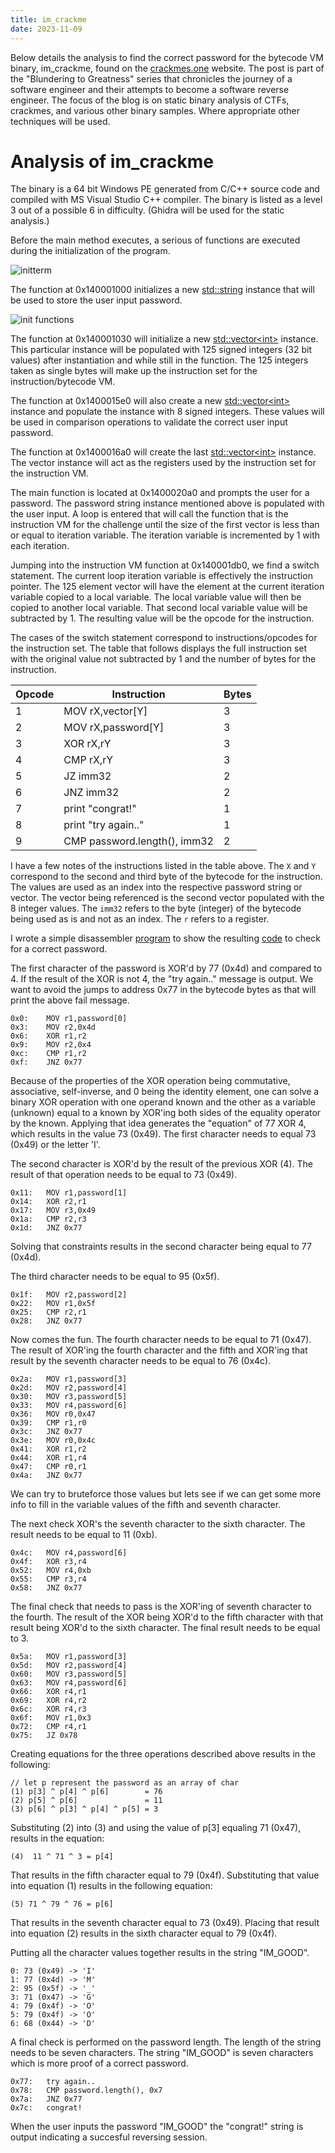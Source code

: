 ```yaml
---
title: im_crackme
date: 2023-11-09
---
```


Below details the analysis to find the correct password for the bytecode VM binary, im_crackme, found on the [crackmes.one](https://crackmes.one/crackme/653784b96451214b1db98670) website. The post is part of the "Blundering to Greatness" series that chronicles the journey of a software engineer and their attempts to become a software reverse engineer. The focus of the blog is on static binary analysis of CTFs, crackmes, and various other binary samples. Where appropriate other techniques will be used.

# Analysis of im_crackme

The binary is a 64 bit Windows PE generated from C/C++ source code and compiled with MS Visual Studio C++ compiler. The binary is listed as a level 3 out of a possible 6 in difficulty. (Ghidra will be used for the static analysis.)

Before the main method executes, a serious of functions are executed during the initialization of the program.

![initterm](https://sre0x2a.github.io/writeups/assets/images/imcrackme/initterm.png "initterm")

The function at 0x140001000 initializes a new [std::string](https://cplusplus.com/reference/string/string/) instance that will be used to store the user input password.

![init functions](https://sre0x2a.github.io/writeups/assets/images/imcrackme/init_functions.png "init functions")

The function at 0x140001030 will initialize a new [std::vector\<int\>](https://cplusplus.com/reference/vector/vector/) instance. This particular instance will be populated with 125 signed integers (32 bit values) after instantiation and while still in the function. The 125 integers taken as single bytes will make up the instruction set for the instruction/bytecode VM.

The function at 0x1400015e0 will also create a new [std::vector\<int\>](https://cplusplus.com/reference/vector/vector/) instance and populate the instance with 8 signed integers. These values will be used in comparison operations to validate the correct user input password.

The function at 0x1400016a0 will create the last [std::vector\<int\>](https://cplusplus.com/reference/vector/vector/) instance. The vector instance will act as the registers used by the instruction set for the instruction VM.

The main function is located at 0x1400020a0 and prompts the user for a password. The password string instance mentioned above is populated with the user input. A loop is entered that will call the function that is the instruction VM for the challenge until the size of the first vector is less than or equal to iteration variable. The iteration variable is incremented by 1 with each iteration.

Jumping into the instruction VM function at 0x140001db0, we find a switch statement. The current loop iteration variable is effectively the instruction pointer. The 125 element vector will have the element at the current iteration variable copied to a local variable. The local variable value will then be copied to another local variable. That second local variable value will be subtracted by 1. The resulting value will be the opcode for the instruction.

The cases of the switch statement correspond to instructions/opcodes for the instruction set. The table that follows displays the full instruction set with the original value not subtracted by 1 and the number of bytes for the instruction.

|Opcode|Instruction|Bytes|
|---|---|---|
|1|MOV rX,vector[Y]|3|
|2|MOV rX,password[Y]|3|
|3|XOR rX,rY|3|
|4|CMP rX,rY|3|
|5|JZ imm32|2|
|6|JNZ imm32|2|
|7|print "congrat!"|1|
|8|print "try again.."|1|
|9|CMP password.length(), imm32|2|

I have a few notes of the instructions listed in the table above. The `X` and `Y` correspond to the second and third byte of the bytecode for the instruction. The values are used as an index into the respective password string or vector. The vector being referenced is the second vector populated with the 8 integer values. The `imm32` refers to the byte (integer) of the bytecode being used as is and not as an index. The `r` refers to a register.

I wrote a simple disassembler [program](https://sre0x2a.github.io/writeups/assets/files/imcrackme/disasm.c) to show the resulting [code](https://sre0x2a.github.io/writeups/assets/files/imcrackme/listing.txt) to check for a correct password.

The first character of the password is XOR'd by 77 (0x4d) and compared to 4. If the result of the XOR is not 4, the "try again.." message is output. We want to avoid the jumps to address 0x77 in the bytecode bytes as that will print the above fail message. 

```
0x0:	MOV r1,password[0]
0x3:	MOV r2,0x4d
0x6:	XOR r1,r2
0x9:	MOV r2,0x4
0xc:	CMP r1,r2
0xf:	JNZ 0x77
```

Because of the properties of the XOR operation being commutative, associative, self-inverse, and 0 being the identity element, one can solve a binary XOR operation with one operand known and the other as a variable (unknown) equal to a known by XOR'ing both sides of the equality operator by the known. Applying that idea generates the "equation" of 77 XOR 4, which results in the value 73 (0x49). The first character needs to equal 73 (0x49) or the letter 'I'.

The second character is XOR'd by the result of the previous XOR (4). The result of that operation needs to be equal to 73 (0x49).

```
0x11:	MOV r1,password[1]
0x14:	XOR r2,r1
0x17:	MOV r3,0x49
0x1a:	CMP r2,r3
0x1d:	JNZ 0x77
```

Solving that constraints results in the second character being equal to 77 (0x4d).

The third character needs to be equal to 95 (0x5f).

```
0x1f:	MOV r2,password[2]
0x22:	MOV r1,0x5f
0x25:	CMP r2,r1
0x28:	JNZ 0x77
```

Now comes the fun. The fourth character needs to be equal to 71 (0x47). The result of XOR'ing the fourth character and the fifth and XOR'ing that result by the seventh character needs to be equal to 76 (0x4c).

```
0x2a:	MOV r1,password[3]
0x2d:	MOV r2,password[4]
0x30:	MOV r3,password[5]
0x33:	MOV r4,password[6]
0x36:	MOV r0,0x47
0x39:	CMP r1,r0
0x3c:	JNZ 0x77
0x3e:	MOV r0,0x4c
0x41:	XOR r1,r2
0x44:	XOR r1,r4
0x47:	CMP r0,r1
0x4a:	JNZ 0x77
```

We can try to bruteforce those values but lets see if we can get some more info to fill in the variable values of the fifth and seventh character.

The next check XOR's the seventh character to the sixth character. The result needs to be equal to 11 (0xb).

```
0x4c:	MOV r4,password[6]
0x4f:	XOR r3,r4
0x52:	MOV r4,0xb
0x55:	CMP r3,r4
0x58:	JNZ 0x77
```

The final check that needs to pass is the XOR'ing of seventh character to the fourth. The result of the XOR being XOR'd to the fifth character with that result being XOR'd to the sixth character. The final result needs to be equal to 3.

```
0x5a:	MOV r1,password[3]
0x5d:	MOV r2,password[4]
0x60:	MOV r3,password[5]
0x63:	MOV r4,password[6]
0x66:	XOR r4,r1
0x69:	XOR r4,r2
0x6c:	XOR r4,r3
0x6f:	MOV r1,0x3
0x72:	CMP r4,r1
0x75:	JZ 0x78
```

Creating equations for the three operations described above results in the following:

```
// let p represent the password as an array of char
(1) p[3] ^ p[4] ^ p[6]        = 76
(2) p[5] ^ p[6]               = 11
(3) p[6] ^ p[3] ^ p[4] ^ p[5] = 3
```

Substituting (2) into (3) and using the value of p[3] equaling 71 (0x47), results in the equation:

```
(4)  11 ^ 71 ^ 3 = p[4]
```

That results in the fifth character equal to 79 (0x4f). Substituting that value into equation (1) results in the following equation:

```
(5) 71 ^ 79 ^ 76 = p[6]
```

That results in the seventh character equal to 73 (0x49). Placing that result into equation (2) results in the sixth character equal to 79 (0x4f).

Putting all the character values together results in the string "IM_GOOD".

```
0: 73 (0x49) -> 'I'
1: 77 (0x4d) -> 'M'
2: 95 (0x5f) -> '_'
3: 71 (0x47) -> 'G'
4: 79 (0x4f) -> 'O'
5: 79 (0x4f) -> 'O'
6: 68 (0x44) -> 'D'
```

A final check is performed on the password length. The length of the string needs to be seven characters. The string "IM_GOOD" is seven characters which is more proof of a correct password.

```
0x77:	try again..
0x78:	CMP password.length(), 0x7
0x7a:	JNZ 0x77
0x7c:	congrat!
```

When the user inputs the password "IM_GOOD" the "congrat!" string is output indicating a succesful reversing session.
